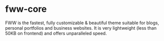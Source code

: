 # fww-core
FWW is the fastest, fully customizable &amp; beautiful theme suitable for blogs, personal portfolios and business websites. It is very lightweight (less than 50KB on frontend) and offers unparalleled speed.
